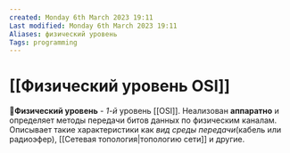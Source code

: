 ```yaml
---
created: Monday 6th March 2023 19:11
Last modified: Monday 6th March 2023 19:11
Aliases: физический уровень
Tags: programming
---
```


# [[Физический уровень OSI]]

📌**Физический уровень** - *1-й* уровень [[OSI]]. Hеализован **аппаратно** и определяет методы передачи битов данных по физическим каналам. Описывает такие характеристики как *вид среды передачи*(кабель или радиоэфер), [[Сетевая топология|топологию сети]] и другие. 

